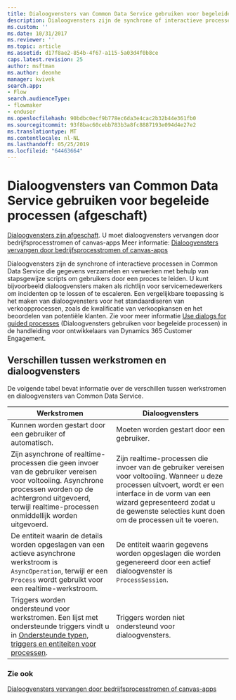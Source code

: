 ```yaml
---
title: Dialoogvensters van Common Data Service gebruiken voor begeleide processen (afgeschaft) | Microsoft Docs
description: Dialoogvensters zijn de synchrone of interactieve processen die gegevens verzamelen en verwerken met behulp van stapsgewijze scripts om gebruikers door een proces te leiden
ms.custom: ''
ms.date: 10/31/2017
ms.reviewer: ''
ms.topic: article
ms.assetid: d17f8ae2-854b-4f67-a115-5a03d4f0b8ce
caps.latest.revision: 25
author: msftman
ms.author: deonhe
manager: kvivek
search.app:
- Flow
search.audienceType:
- flowmaker
- enduser
ms.openlocfilehash: 90bdbc0ecf9b778ec6da3e4cac2b32b44e361fb0
ms.sourcegitcommit: 93f8bac60cebb783b3a8fc8887193e094d4e27e2
ms.translationtype: MT
ms.contentlocale: nl-NL
ms.lasthandoff: 05/25/2019
ms.locfileid: "64463664"
---
```

# <a name="use-common-data-service-dialogs-for-guided-processes-deprecated"></a>Dialoogvensters van Common Data Service gebruiken voor begeleide processen (afgeschaft)

[Dialoogvensters zijn afgeschaft](/dynamics365/get-started/whats-new/customer-engagement/important-changes-coming#dialogs-are-deprecated). U moet dialoogvensters vervangen door bedrijfsprocesstromen of canvas-apps Meer informatie: [Dialoogvensters vervangen door bedrijfsprocesstromen of canvas-apps](replace-dialogs.md) 

Dialoogvensters zijn de synchrone of interactieve processen in Common Data Service die gegevens verzamelen en verwerken met behulp van stapsgewijze scripts om gebruikers door een proces te leiden. U kunt bijvoorbeeld dialoogvensters maken als richtlijn voor servicemedewerkers om incidenten op te lossen of te escaleren. Een vergelijkbare toepassing is het maken van dialoogvensters voor het standaardiseren van verkoopprocessen, zoals de kwalificatie van verkoopkansen en het beoordelen van potentiële klanten. Zie voor meer informatie [Use dialogs for guided processes](/dynamics365/customer-engagement/developer/use-dialogs-guided-processes) (Dialoogvensters gebruiken voor begeleide processen) in de handleiding voor ontwikkelaars van Dynamics 365 Customer Engagement.

## <a name="differences-between-workflows-and-dialogs"></a>Verschillen tussen werkstromen en dialoogvensters

De volgende tabel bevat informatie over de verschillen tussen werkstromen en dialoogvensters van Common Data Service.  


| Werkstromen     |    Dialoogvensters      |
|---------------|--------------|
|                                                                                                  Kunnen worden gestart door een gebruiker of automatisch.                                                                                                   |                                                                                          Moeten worden gestart door een gebruiker.                                                                                          |
|                                  Zijn asynchrone of realtime-processen die geen invoer van de gebruiker vereisen voor voltooiing. Asynchrone processen worden op de achtergrond uitgevoerd, terwijl realtime-processen onmiddellijk worden uitgevoerd.                                   | Zijn realtime-processen die invoer van de gebruiker vereisen voor voltooiing. Wanneer u deze processen uitvoert, wordt er een interface in de vorm van een wizard gepresenteerd zodat u de gewenste selecties kunt doen om de processen uit te voeren. |
|                                                    De entiteit waarin de details worden opgeslagen van een actieve asynchrone werkstroom is `AsyncOperation`, terwijl er een `Process` wordt gebruikt voor een realtime-werkstroom.                                                     |                                                       De entiteit waarin gegevens worden opgeslagen die worden gegenereerd door een actief dialoogvenster is `ProcessSession`.                                                       |
|                  Triggers worden ondersteund voor werkstromen. Een lijst met ondersteunde triggers vindt u in [Ondersteunde typen, triggers en entiteiten voor processen](/dynamics365/customer-engagement/developer/supported-types-triggers-entities-actions-processes).                   |                                                                                   Triggers worden niet ondersteund voor dialoogvensters.                                                                                    |
  
### <a name="see-also"></a>Zie ook
[Dialoogvensters vervangen door bedrijfsprocesstromen of canvas-apps](replace-dialogs.md)
